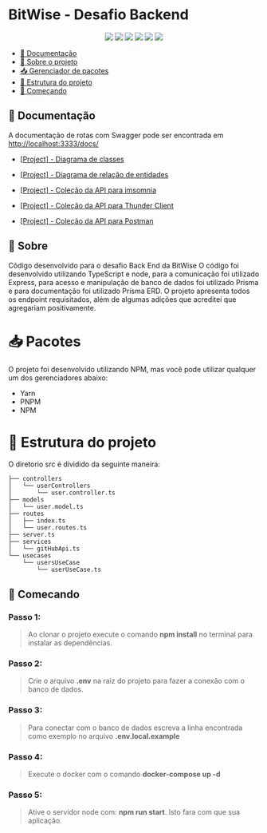 <h1>BitWise - Desafio Backend</h1>

<p align="center">
  <img src="https://img.shields.io/badge/express.js-%23404d59.svg?style=for-the-badge&logo=express&logoColor=%2361DAFB"/>
  <img src="https://img.shields.io/badge/node.js-6DA55F?style=for-the-badge&logo=node.js&logoColor=white"/>
  <img src="https://img.shields.io/badge/docker-%230db7ed.svg?style=for-the-badge&logo=docker&logoColor=white"/>
  <img src="https://img.shields.io/badge/typescript-%23007ACC.svg?style=for-the-badge&logo=typescript&logoColor=white"/>
  <img src="https://img.shields.io/badge/Prisma-3982CE?style=for-the-badge&logo=Prisma&logoColor=white"/>
  <img src="https://img.shields.io/badge/postgres-%23316192.svg?style=for-the-badge&logo=postgresql&logoColor=white"/>
</p>

- [📖 Documentação](#-documentacao)
- [📑 Sobre o projeto](#-sobre)
- [📥 Gerenciador de pacotes](#-pacotes)
- [📑 Estrutura do projeto](#📑-estrutura-do-projeto)
- [🚀 Começando](#-comecando)

## 📖 Documentação

A documentação de rotas com Swagger pode ser encontrada em [http://localhost:3333/docs/](http://localhost:3333/docs/)

- [[Project] - Diagrama de classes](./DOCS/diagram.png)

- [[Project] - Diagrama de relação de entidades](./DOCS/ERD.png)

- [[Project] - Coleção da API para imsomnia](./DOCS/Insomnia_2023-06-14.json)

- [[Project] - Coleção da API para Thunder Client](./DOCS/thunder-collection_DesafioBitWise.json)

- [[Project] - Coleção da API para Postman](./DOCS/DesafioBitWise.postman_collection.json)

## 📑 Sobre

Código desenvolvido para o desafio Back End da BitWise
O código foi desenvolvido utilizando TypeScript e node, para a comunicação foi utilizado Express, para acesso e manipulação de banco de dados foi utilizado Prisma e para documentação foi utilizado Prisma ERD.
O projeto apresenta todos os endpoint requisitados, além de algumas adições que acreditei que agregariam positivamente.

# 📥 Pacotes

O projeto foi desenvolvido utilizando NPM, mas você pode utilizar qualquer um dos gerenciadores abaixo:

- Yarn
- PNPM
- NPM

# 📑 Estrutura do projeto
O diretorio src é dividido da seguinte maneira:
```
├── controllers
│   └── userControllers
│       └── user.controller.ts
├── models
│   └── user.model.ts
├── routes
│   ├── index.ts
│   └── user.routes.ts
├── server.ts
├── services
│   └── gitHubApi.ts
└── usecases
    └── usersUseCase
        └── userUseCase.ts
```

## 🚀 Comecando

### Passo 1:

> Ao clonar o projeto execute o comando **npm install** no terminal para instalar as dependências.

### Passo 2:

> Crie o arquivo **.env** na raiz do projeto para fazer a conexão com o banco de dados.

### Passo 3:

> Para conectar com o banco de dados escreva a linha encontrada como exemplo no arquivo **.env.local.example**

### Passo 4:

> Execute o docker com o comando **docker-compose up -d**

### Passo 5:

> Ative o servidor node com: **npm run start**. Isto fara com que sua aplicação.

